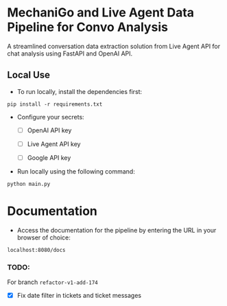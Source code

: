 # MechaniGo and Live Agent Data Pipeline for Convo Analysis

A streamlined conversation data extraction solution from Live Agent API for chat analysis using FastAPI and OpenAI API.

## Local Use

- To run locally, install the dependencies first:

```
pip install -r requirements.txt
```

- Configure your secrets:

    - [ ] OpenAI API key

    - [ ] Live Agent API key

    - [ ] Google API key

- Run locally using the following command:

```
python main.py
```

# Documentation

- Access the documentation for the pipeline by entering the URL in your browser of choice:

```
localhost:8080/docs
```

### TODO:
For branch `refactor-v1-add-174`

- [x] Fix date filter in tickets and ticket messages